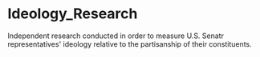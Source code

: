 # Ideology_Research
Independent research conducted in order to measure U.S. Senatr representatives' ideology relative to the partisanship of their constituents.
